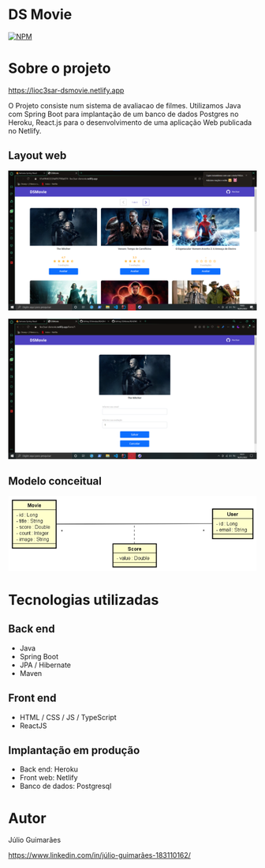 # DS Movie

[![NPM](https://img.shields.io/npm/l/react)](https://github.com/lioc3sar/DSMovie/blob/main/LICENSE) 

# Sobre o projeto

https://lioc3sar-dsmovie.netlify.app

O Projeto consiste num sistema de avaliacao de filmes. Utilizamos Java com Spring Boot para implantação de um banco de dados Postgres no Heroku, React.js para o desenvolvimento de uma aplicação Web publicada no Netlify.

## Layout web
![Web 1](https://github.com/lioc3sar/DSMovie/blob/main/images/tela-inicial.png)

![Web 2](https://github.com/lioc3sar/DSMovie/blob/main/images/tela-avaliacao.png)

## Modelo conceitual
![Modelo Conceitual](https://github.com/lioc3sar/DSMovie/blob/main/images/modelo-conceitual.png)

# Tecnologias utilizadas
## Back end
- Java
- Spring Boot
- JPA / Hibernate
- Maven
## Front end
- HTML / CSS / JS / TypeScript
- ReactJS
## Implantação em produção
- Back end: Heroku
- Front web: Netlify
- Banco de dados: Postgresql


# Autor

Júlio Guimarães

https://www.linkedin.com/in/júlio-guimarães-183110162/


